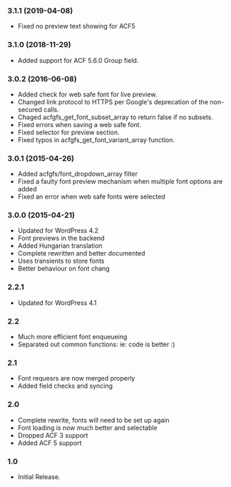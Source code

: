 ### 3.1.1 (2019-04-08)
- Fixed no preview text showing for ACF5

### 3.1.0 (2018-11-29)
- Added support for ACF 5.6.0 Group field.

### 3.0.2 (2016-06-08)
- Added check for web safe font for live preview.
- Changed link protocol to HTTPS per Google's deprecation of the non-secured calls.
- Chaged acfgfs_get_font_subset_array to return false if no subsets.
- Fixed errors when saving a web safe font.
- Fixed selector for preview section.
- Fixed typos in acfgfs_get_font_variant_array function.

### 3.0.1 (2015-04-26)
- Added acfgfs/font_dropdown_array filter
- Fixed a faulty font preview mechanism when multiple font options are added
- Fixed an error when web safe fonts were selected

### 3.0.0 (2015-04-21)
- Updated for WordPress 4.2
- Font previews in the backend
- Added Hungarian translation
- Complete rewritten and better documented
- Uses transients to store fonts
- Better behaviour on font chang

### 2.2.1
- Updated for WordPress 4.1

### 2.2
- Much more efficient font enqueueing
- Separated out common functions: ie: code is better :)

### 2.1
- Font requesrs are now merged properly
- Added field checks and syncing

### 2.0
- Complete rewrite, fonts will need to be set up again
- Font loading is now much better and selectable
- Dropped ACF 3 support
- Added ACF 5 support

### 1.0
- Initial Release.
